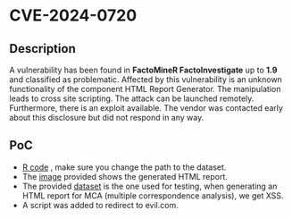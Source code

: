 # CVE-2024-0720
## Description
A vulnerability has been found in **FactoMineR FactoInvestigate** up to **1.9** and classified as problematic. Affected by this vulnerability is an unknown functionality of the component HTML Report Generator. The manipulation leads to cross site scripting. The attack can be launched remotely. Furthermore, there is an exploit available. The vendor was contacted early about this disclosure but did not respond in any way.
## PoC
- [R code](./PoC.R) , make sure you change the path to the dataset.
- The [image](./XSS-factoinvestigate.png) provided shows the generated HTML report.
- The provided [dataset](./testing.csv) is the one used for testing, when generating an HTML report for MCA (multiple correspondence analysis), we get XSS.
- A script was added to redirect to evil.com.


